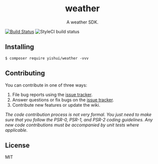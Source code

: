 
<h1 align="center"> weather </h1>

<p align="center"> A weather SDK.</p>

[![Build Status](https://travis-ci.org/zuiqiangqishao/weather.svg?branch=master)](https://travis-ci.org/zuiqiangqishao/weather)
![StyleCI build status](https://github.styleci.io/repos/175967085/shield) 


## Installing

```shell
$ composer require yishui/weather -vvv
```

## Contributing

You can contribute in one of three ways:

1. File bug reports using the [issue tracker](https://github.com/lt/weather/issues).
2. Answer questions or fix bugs on the [issue tracker](https://github.com/lt/weather/issues).
3. Contribute new features or update the wiki.

_The code contribution process is not very formal. You just need to make sure that you follow the PSR-0, PSR-1, and PSR-2 coding guidelines. Any new code contributions must be accompanied by unit tests where applicable._

## License

MIT
